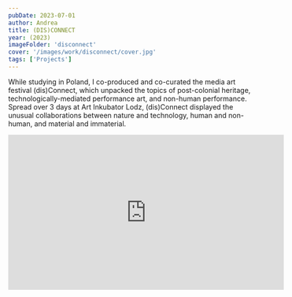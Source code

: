 ```yaml
---
pubDate: 2023-07-01
author: Andrea
title: (DIS)CONNECT
year: (2023)
imageFolder: 'disconnect'
cover: '/images/work/disconnect/cover.jpg'
tags: ['Projects']
---
```


While studying in Poland, I co-produced and co-curated the media art festival (dis)Connect, which unpacked the topics of post-colonial heritage, technologically-mediated performance art, and non-human performance. Spread over 3 days at Art Inkubator Lodz, (dis)Connect displayed the unusual collaborations between nature and technology, human and non-human, and material and immaterial. 
</br>

<iframe width="560" height="315" src="https://www.youtube-nocookie.com/embed/GKY6SIPJD_Q?si=BNvrNu1XK8-KwM2k&amp;controls=0" title="YouTube video player" frameborder="0" allow="accelerometer; autoplay; clipboard-write; encrypted-media; gyroscope; picture-in-picture; web-share" referrerpolicy="strict-origin-when-cross-origin" allowfullscreen></iframe>